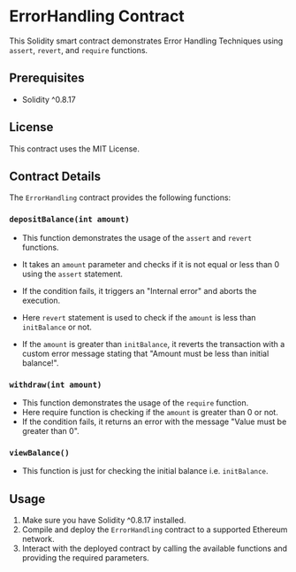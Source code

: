 # ErrorHandling Contract

This Solidity smart contract demonstrates Error Handling Techniques using `assert`, `revert`, and `require` functions.

## Prerequisites

- Solidity ^0.8.17

## License

This contract uses the MIT License.

## Contract Details

The `ErrorHandling` contract provides the following functions:

### `depositBalance(int amount)`

- This function demonstrates the usage of the `assert` and `revert` functions.
- It takes an `amount` parameter and checks if it is not equal or less than 0 using the `assert` statement.
- If the condition fails, it triggers an "Internal error" and aborts the execution.
  
- Here `revert` statement is used to check if the `amount` is less than `initBalance` or not.
- If the `amount` is greater than `initBalance`, it reverts the transaction with a custom error message stating that "Amount must be less than initial balance!".

### `withdraw(int amount)`

- This function demonstrates the usage of the `require` function.
- Here require function is checking if the `amount` is greater than 0 or not.
- If the condition fails, it returns an error with the message "Value must be greater than 0".

### `viewBalance()`

- This function is just for checking the initial balance i.e. `initBalance`.

## Usage

1. Make sure you have Solidity ^0.8.17 installed.
2. Compile and deploy the `ErrorHandling` contract to a supported Ethereum network.
3. Interact with the deployed contract by calling the available functions and providing the required parameters.
